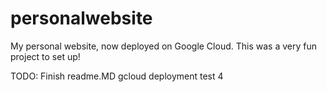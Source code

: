 # personalwebsite
My personal website, now deployed on Google Cloud. This was a very fun project to set up!

TODO:
Finish readme.MD
gcloud deployment test 4
